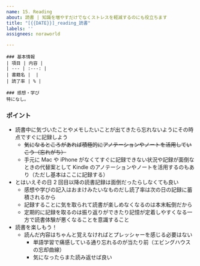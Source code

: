 ```yaml
---
name: 15. Reading
about: 読書 | 知識を増やすだけでなくストレスを軽減するのにも役立ちます
title: "[{{DATE}}]_reading_読書"
labels: ''
assignees: noraworld

---
```


```
### 基本情報
| 項目 | 内容 |
| --- | :---: |
| 書籍名 |  |
| 読了率 | % |

### 感想・学び
特になし。
```

### ポイント
* 読書中に気づいたことやメモしたいことが出てきたら忘れないようにその時点ですぐに記録しよう
    * ~~気になるところがあれば積極的にアノテーションやノートを活用していこう（忘れがち）~~
    * 手元に Mac や iPhone がなくてすぐに記録できない状況や記録が面倒なときの代替案として Kindle のアノテーションやノートを活用するのもあり（ただし基本はここに記録する）
* とはいえその日 2 回目以降の読書記録は面倒だったらしなくても良い
    * 感想や学びの記入はおまけみたいなものだし読了率は次の日の記録に蓄積されるから
    * 記録することに気を取られて読書が楽しめなくなるのは本末転倒だから
    * 定期的に記録を取るのは振り返りができたり記憶が定着しやすくなる一方で読書体験が悪くなることを意識すること
* 読書を楽しもう！
    * 読んだ内容はちゃんと覚えなければとプレッシャーを感じる必要はない
        * 単語学習で痛感している通り忘れるのが当たり前（エビングハウスの忘却曲線）
        * 気になったらまた読み返せば良い
